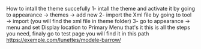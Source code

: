 How to intall the theme succefully
 1- intall the theme and activate it by going to appearance -> themes -> add new
 2- import the Xml file by going to tool -> import (you will find the xml file in theme folder)
 3- go to appearance -> menu and set Display location to Primary Menu
 that's it this is all the steps you need, finaly go to test page you will find it in this path https://exemple.com/lunettes/modele-barrow/
